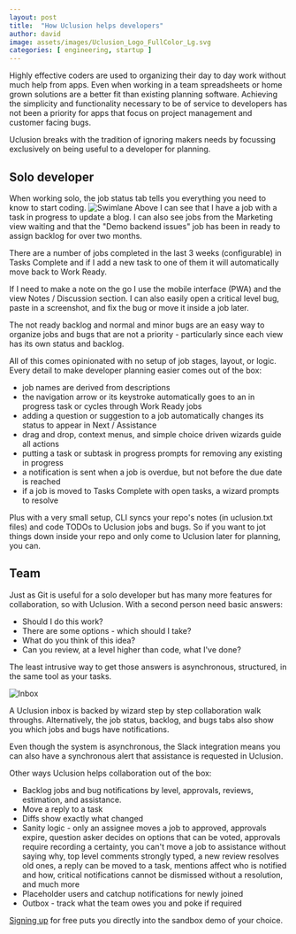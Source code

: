 ```yaml
---
layout: post
title:  "How Uclusion helps developers"
author: david
image: assets/images/Uclusion_Logo_FullColor_Lg.svg
categories: [ engineering, startup ]
---
```

Highly effective coders are used to organizing their day to day work without much help from apps. Even when working
in a team spreadsheets or home grown solutions are a better fit than existing planning software. Achieving the
simplicity and functionality necessary to be of service to developers has not been a priority for apps that focus on
project management and customer facing bugs.

Uclusion breaks with the tradition of ignoring makers needs by focussing exclusively on being useful to a developer for planning.

## Solo developer
When working solo, the job status tab tells you everything you need to know to start coding.
<img src="{{ site.baseurl }}/assets/images/mySwimlane.png" alt="Swimlane" />
Above I can see that I have a job with a task in progress to update a blog. I can also see
jobs from the Marketing view waiting and that the "Demo backend issues" job has been in
ready to assign backlog for over two months.

There are a number of jobs completed in the last 3 weeks (configurable) in Tasks Complete and
if I add a new task to one of them it will automatically move back to Work Ready.

If I need to make a note on the go I use the mobile interface (PWA) and the view Notes / Discussion section. I can also 
easily open a critical level bug, paste in a screenshot, and fix the bug or move it inside a job later.

The not ready backlog and normal and minor bugs are an easy way to organize jobs and bugs that
are not a priority - particularly since each view has its own status and backlog.

All of this comes opinionated with no setup of job stages, layout, or logic. Every detail
to make developer planning easier comes out of the box: 
* job names are derived from descriptions
* the navigation arrow or its keystroke automatically goes to an in progress task or cycles through Work Ready jobs
* adding a question or suggestion to a job automatically changes its status to appear in Next / Assistance
* drag and drop, context menus, and simple choice driven wizards guide all actions
* putting a task or subtask in progress prompts for removing any existing in progress
* a notification is sent when a job is overdue, but not before the due date is reached
* if a job is moved to Tasks Complete with open tasks, a wizard prompts to resolve

Plus with a very small setup, CLI syncs your repo's notes (in uclusion.txt files) and 
code TODOs to Uclusion jobs and bugs. So if you want to jot things down inside your repo and only
come to Uclusion later for planning, you can.

## Team
Just as Git is useful for a solo developer but has many more features for collaboration, so
with Uclusion. With a second person need basic answers:
* Should I do this work? 
* There are some options - which should I take? 
* What do you think of this idea? 
* Can you review, at a level higher than code, what I've done?

The least intrusive way to get those answers is asynchronous, structured, in the same tool as your tasks. 

<img src="{{ site.baseurl }}/assets/images/inbox.png" alt="Inbox" />

A Uclusion inbox is backed by wizard step by step collaboration walk throughs. Alternatively,
the job status, backlog, and bugs tabs also show you which jobs and bugs have notifications.

Even though the system is asynchronous, the Slack integration means you can also have a 
synchronous alert that assistance is requested in Uclusion.

Other ways Uclusion helps collaboration out of the box:
* Backlog jobs and bug notifications by level, approvals, reviews, estimation, and assistance.
* Move a reply to a task
* Diffs show exactly what changed
* Sanity logic - only an assignee moves a job to approved, approvals expire, 
question asker decides on options that can be voted, approvals require
recording a certainty, you can't move a job to assistance without saying
why, top level comments strongly typed, a new review
resolves old ones, a reply can be moved to a task, mentions
affect who is notified and how, critical notifications cannot be 
dismissed without a resolution, and much more
* Placeholder users and catchup notifications for newly joined
* Outbox - track what the team owes you and poke if required

[Signing up](https://uclusion.com) for free puts you directly into the sandbox demo of your choice.







